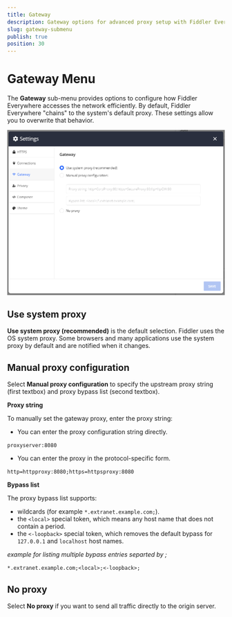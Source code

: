 ```yaml
---
title: Gateway
description: Gateway options for advanced proxy setup with Fiddler Everywhere
slug: gateway-submenu
publish: true
position: 30
---
```


# Gateway Menu

The __Gateway__ sub-menu provides options to configure how Fiddler Everywhere accesses the network efficiently. By default, Fiddler Everywhere "chains" to the system's default proxy. These settings allow you to overwrite that behavior.

![Example manual proxy configuration](../../images/settings/settings-gateway.png)

## Use system proxy

__Use system proxy (recommended)__ is the default selection. Fiddler uses the OS system proxy. Some browsers and many applications use the system proxy by default and are notified when it changes. 

## Manual proxy configuration

Select __Manual proxy configuration__  to specify the upstream proxy string (first textbox) and proxy bypass list (second textbox). 

__Proxy string__

To manually set the gateway proxy, enter the proxy string:

* You can enter the proxy configuration string directly.

 ```
 proxyserver:8080
 ```

* You can enter the proxy in the protocol-specific form.

 ```
 http=httpproxy:8080;https=httpsproxy:8080
 ```

__Bypass list__

The proxy bypass list supports:

- wildcards (for example `*.extranet.example.com;`).
- the `<local>` special token, which means any host name that does not contain a period.
- the `<-loopback>` special token, which removes the default bypass for `127.0.0.1` and `localhost` host names.

_example for listing multiple bypass entries separted by ;_
```
*.extranet.example.com;<local>;<-loopback>;
```

## No proxy

Select __No proxy__ if you want to send all traffic directly to the origin server.

